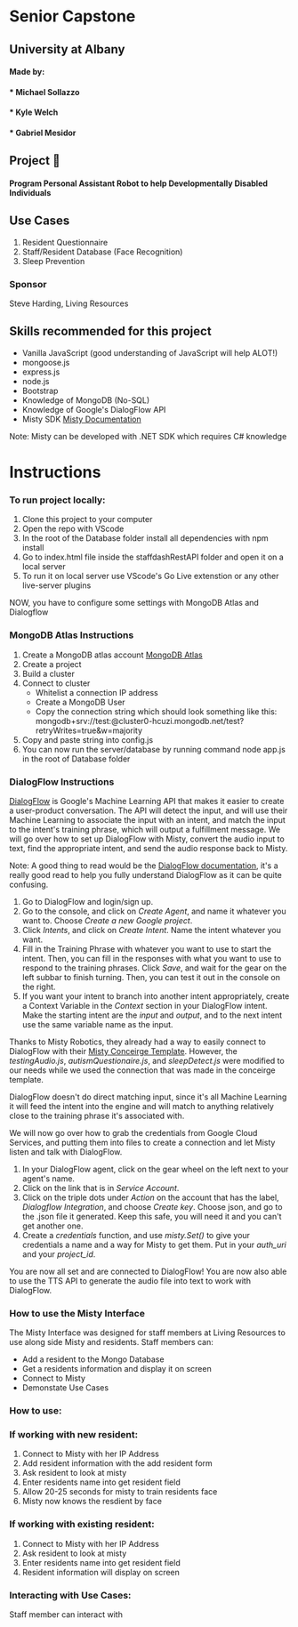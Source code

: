 # Senior Capstone
## University at Albany 
####	Made by:
####		* Michael Sollazzo
####		* Kyle Welch
####		* Gabriel Mesidor

## Project :robot:
#### Program Personal Assistant Robot to help Developmentally Disabled Individuals

## Use Cases 

1. Resident Questionnaire
2. Staff/Resident Database (Face Recognition)
3. Sleep Prevention 

### Sponsor
 Steve Harding, Living Resources

## Skills recommended for this project
 - Vanilla JavaScript (good understanding of JavaScript will help ALOT!)
 - mongoose.js
 - express.js
 - node.js
 - Bootstrap
 - Knowledge of MongoDB (No-SQL)
 - Knowledge of Google's DialogFlow API
 - Misty SDK [Misty Documentation](https://docs.mistyrobotics.com/)

Note: Misty can be developed with .NET SDK which requires C# knowledge

# Instructions 

### To run project locally:

1. Clone this project to your computer
2. Open the repo with VScode
3. In the root of the Database folder install all dependencies with npm install
3. Go to index.html file inside the staffdashRestAPI folder and open it on a local server
4. To run it on local server use VScode's Go Live extenstion or any other live-server plugins

NOW, you have to configure some settings with MongoDB Atlas and Dialogflow

### MongoDB Atlas Instructions

1. Create a MongoDB atlas account [MongoDB Atlas](https://www.mongodb.com/cloud/atlas)
2. Create a project
3. Build a cluster
4. Connect to cluster 
    - Whitelist a connection IP address 
    - Create a MongoDB User
    - Copy the connection string which should look something like this: 
       mongodb+srv://test:<password>@cluster0-hcuzi.mongodb.net/test?retryWrites=true&w=majority
5. Copy and paste string into config.js
6. You can now run the server/database by running command node app.js in the root of Database folder

### DialogFlow Instructions

[DialogFlow](https://dialogflow.com/) is Google's Machine Learning API that makes it easier to create a user-product conversation. The API will detect the input, and will use their Machine Learning to associate the input with an intent, and match the input to the intent's training phrase, which will output a fulfillment message. We will go over how to set up DialogFlow with Misty, convert the audio input to text, find the appropriate intent, and send the audio response back to Misty.  

Note: A good thing to read would be the [DialogFlow documentation](https://cloud.google.com/dialogflow/docs/), it's a really good read to help you fully understand DialogFlow as it can be quite confusing.

1. Go to DialogFlow and login/sign up. 
2. Go to the console, and click on *Create Agent*, and name it whatever you want to. Choose *Create a new Google project*.
3. Click *Intents*, and click on *Create Intent*. Name the intent whatever you want.
4. Fill in the Training Phrase with whatever you want to use to start the intent. Then, you can fill in the responses with what you want to use to respond to the training phrases. Click *Save*, and wait for the gear on the left subbar to finish turning. Then, you can test it out in the console on the right.
5. If you want your intent to branch into another intent appropriately, create a Context Variable in the *Context* section in your DialogFlow intent. Make the starting intent are the *input* and *output*, and to the next intent use the same variable name as the input. 

Thanks to Misty Robotics, they already had a way to easily connect to DialogFlow with their [Misty Conceirge Template](https://github.com/MistySampleSkills/Misty-Concierge-Template). However, the *testingAudio.js*, *autismQuestionaire.js*, and *sleepDetect.js* were modified to our needs while we used the connection that was made in the conceirge template.

DialogFlow doesn't do direct matching input, since it's all Machine Learning it will feed the intent into the engine and will match to anything relatively close to the training phrase it's associated with. 

We will now go over how to grab the credentials from Google Cloud Services, and putting them into files to create a connection and let Misty listen and talk with DialogFlow. 

1. In your DialogFlow agent, click on the gear wheel on the left next to your agent's name. 
2. Click on the link that is in *Service Account*.
3. Click on the triple dots under *Action* on the account that has the label, *Dialogflow Integration*, and choose *Create key*. Choose json, and go to the .json file it generated. Keep this safe, you will need it and you can't get another one. 
4. Create a *credentials* function, and use *misty.Set()* to give your credentials a name and a way for Misty to get them. Put in your *auth_uri* and your *project_id*. 

You are now all set and are connected to DialogFlow! You are now also able to use the TTS API to generate the audio file into text to work with DialogFlow. 


### How to use the Misty Interface

The Misty Interface was designed for staff members at Living Resources to use along side Misty and residents. 
Staff members can: 

- Add a resident to the Mongo Database 
- Get a residents information and display it on screen
- Connect to Misty 
- Demonstate Use Cases

### How to use: 

### If working with new resident:
 1. Connect to Misty with her IP Address
 2. Add resident information with the add resident form 
 3. Ask resident to look at misty
 4. Enter residents name into get resident field 
 5. Allow 20-25 seconds for misty to train residents face
 5. Misty now knows the resdient by face 

### If working with existing resident: 
 1. Connect to Misty with her IP Address  
 2. Ask resident to look at misty
 3. Enter residents name into get resident field 
 4. Resident information will display on screen 
 
### Interacting with Use Cases:

Staff member can interact with 




